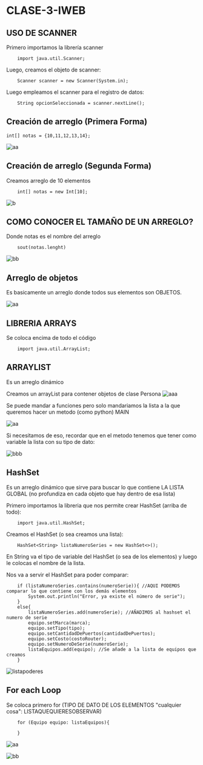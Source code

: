 # CLASE-3-IWEB

## USO DE SCANNER

Primero importamos la librería scanner

        import java.util.Scanner;
        
Luego, creamos el objeto de scanner:

        Scanner scanner = new Scanner(System.in);
Luego empleamos el scanner para el registro de datos:

        String opcionSeleccionada = scanner.nextLine();

## Creación de arreglo (Primera Forma)
    int[] notas = {10,11,12,13,14};
    
![aa](https://github.com/SergioABS0813/CLASE-3-IWEB/assets/134556600/edf4f83c-4f57-458a-b751-067fbdd59bf4)

## Creación de arreglo (Segunda Forma)
Creamos arreglo de 10 elementos

        int[] notas = new Int[10];
    
![b](https://github.com/SergioABS0813/CLASE-3-IWEB/assets/134556600/ab75282e-4a22-47b0-b6e2-7a3a21ea0260)

## COMO CONOCER EL TAMAÑO DE UN ARREGLO?
Donde notas es el nombre del arreglo

        sout(notas.lenght)
    
![bb](https://github.com/SergioABS0813/CLASE-3-IWEB/assets/134556600/fde56f2f-57fc-49b8-a04f-fe55756b3024)

## Arreglo de objetos
Es basicamente un arreglo donde todos sus elementos son OBJETOS.

![aa](https://github.com/SergioABS0813/CLASE-3-IWEB/assets/134556600/56f91199-e022-4d32-9660-9648346f1249)

## LIBRERIA ARRAYS
Se coloca encima de todo el código

        import java.util.ArrayList;

## ARRAYLIST
Es un arreglo dinámico 

Creamos un arrayList para contener objetos de clase Persona
![aaa](https://github.com/SergioABS0813/CLASE-3-IWEB/assets/134556600/976aa7f6-9e5e-4d5c-b6a7-23c0be50272d)

Se puede mandar a funciones pero solo mandariamos la lista a la que queremos hacer un metodo (como python) MAIN

![aa](https://github.com/SergioABS0813/CLASE-3-IWEB/assets/134556600/3c4aa10e-e30a-4a32-8014-d9b4bfe5ebf0)

Si necesitamos de eso, recordar que en el metodo tenemos que tener como variable la lista con su tipo de dato:

![bbb](https://github.com/SergioABS0813/CLASE-3-IWEB/assets/134556600/e8a67304-2521-425f-aa0e-565a5a3e1772)


## HashSet

Es un arreglo dinámico que sirve para buscar lo que contiene LA LISTA GLOBAL (no profundiza en cada objeto que hay dentro de esa lista)

Primero importamos la libreria que nos permite crear HashSet (arriba de todo):

        import java.util.HashSet;
                
Creamos el HashSet (o sea creamos una lista): 

        HashSet<String> listaNumeroSeries = new HashSet<>();
                
En String va el tipo de variable del HashSet (o sea de los elementos) y luego le colocas el nombre de la lista.

Nos va a servir el HashSet para poder comparar:

        if (listaNumeroSeries.contains(numeroSerie)){ //AQUI PODEMOS comparar lo que contiene con los demás elementos
            System.out.println("Error, ya existe el número de serie");
        }
        else{
            listaNumeroSeries.add(numeroSerie); //AÑADIMOS al hashset el numero de serie
            equipo.setMarca(marca);
            equipo.setTipo(tipo);
            equipo.setCantidadDePuertos(cantidadDePuertos);
            equipo.setCosto(costoRouter);
            equipo.setNumeroDeSerie(numeroSerie);
            listaEquipos.add(equipo); //Se añade a la lista de equipos que creamos
        }

![listapoderes](https://github.com/SergioABS0813/CLASE-3-IWEB/assets/134556600/f4bb3fe4-0f46-4e14-8e61-0edd876a98b8)

## For each Loop

Se coloca primero for (TIPO DE DATO DE LOS ELEMENTOS "cualquier cosa": LISTAQUEQUIERESOBSERVAR)

        for (Equipo equipo: listaEquipos){

        }


![aa](https://github.com/SergioABS0813/CLASE-3-IWEB/assets/134556600/9eccba62-1f6c-4db7-98bb-25435e28ca1d)


![bb](https://github.com/SergioABS0813/CLASE-3-IWEB/assets/134556600/6d7bf7bc-e949-4c2b-adc6-8203f2dc5745)







